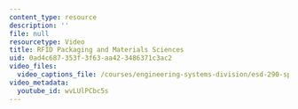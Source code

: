 ```yaml
---
content_type: resource
description: ''
file: null
resourcetype: Video
title: RFID Packaging and Materials Sciences
uid: 0ad4c687-353f-3f63-aa42-3486371c3ac2
video_files:
  video_captions_file: /courses/engineering-systems-division/esd-290-special-topics-in-supply-chain-management-spring-2005/conference-videos/rfid-packaging/wvLUlPCbc5s.vtt
video_metadata:
  youtube_id: wvLUlPCbc5s
---
```

